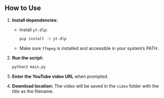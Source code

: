 ## How to Use

1. **Install dependencies:**
    - Install `yt-dlp`:
        
        ```bash
        pip install -U yt-dlp
        ```
        
    - Make sure `ffmpeg` is installed and accessible in your system’s PATH.
2. **Run the script:**
    
    ```bash
    python3 main.py
    ```
    
3. **Enter the YouTube video URL** when prompted.
4. **Download location:** The video will be saved in the `video` folder with the title as the filename.